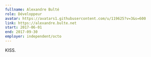 ```yaml
---
fullname: Alexandre Bulté
role: Développeur
avatar: https://avatars1.githubusercontent.com/u/119625?v=3&s=600
link: https://alexandre.bulte.net
start: 2017-06-01
end: 2017-09-30
employer: independent/octo
---
```


KISS.
